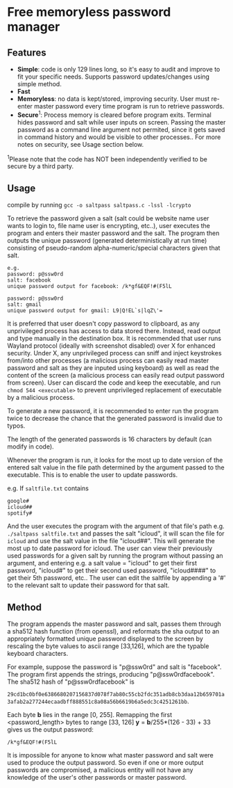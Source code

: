 # Free memoryless password manager
## Features
- **Simple**: code is only 129 lines long, so it's easy to audit and improve to fit your specific needs. Supports password updates/changes using simple method.
- **Fast**
- **Memoryless**: no data is kept/stored, improving security. User must re-enter master password every time program is run to retrieve passwords.
- **Secure**<sup>1</sup>: Process memory is cleared before program exits. Terminal hides password and salt while user inputs on screen. Passing the master password as a command line argument not permited, since it gets saved in command history and would be visible to other processes.. For more notes on security, see Usage section below.

<sup>1</sup>Please note that the code has NOT been independently verified to be secure by a third party.

## Usage
compile by running ```gcc -o saltpass saltpass.c -lssl -lcrypto``` 

To retrieve the password given a salt (salt could be website name user wants to login to, file name user is encrypting, etc..), user executes the program and enters their master password and the salt. The program then outputs the unique password (generated deterministically at run time) consisting of pseudo-random alpha-numeric/special characters given that salt. 

```
e.g.
password: p@ssw0rd
salt: facebook
unique password output for facebook: /k*gf&EQF!#(F5lL
```
```
password: p@ssw0rd
salt: gmail
unique password output for gmail: L9|Q!EL`s|lqZ\'=
```

It is preferred that user doesn't copy password to clipboard, as any unprivileged process has access to data stored there. Instead, read output and type manually in the destination box. It is recommended that user runs Wayland protocol (ideally with screenshot disabled) over X for enhanced security. Under X, any unprivileged process can sniff and inject keystrokes from/into other processes (a malicious process can easily read master password and salt as they are inputed using keyboard) as well as read the content of the screen (a malicious process can easily read output password from screen). User can discard the code and keep the executable, and run ```chmod 544 <executable>``` to prevent unprivileged replacement of executable by a malicious process.

To generate a new password, it is recommended to enter run the program twice to decrease the chance that the generated password is invalid due to typos. 

The length of the generated passwords is 16 characters by default (can modify in code).

Whenever the program is run, it looks for the most up to date version of the entered salt value in the file path determined by the argument passed to the executable. This is to enable the user to update passwords.

e.g. If `saltfile.txt` contains
```
google#
icloud##
spotify#
```
And the user executes the program with the argument of that file's path e.g. `./saltpass saltfile.txt` and passes the salt "icloud", it will scan the file for `icloud` and use the salt value in the file "icloud##". This will generate the most up to date password for icloud. The user can view their previously used passwords for a given salt by running the program without passing an argument, and entering e.g. a salt value = "icloud" to get their first password, "icloud#" to get their second used password, "icloud####" to get their 5th password, etc.. The user can edit the saltfile by appending a '#' to the relevant salt to update their password for that salt.

## Method 
The program appends the master password and salt, passes them through a sha512 hash function (from openssl), and reformats the sha output to an appropriately formatted unique password displayed to the screen by rescaling the byte values to ascii range [33,126], which are the typable keyboard characters. 

For example, suppose the password is "p@ssw0rd" and salt is "facebook". The program first appends the strings, producing "p@ssw0rdfacebook". The sha512 hash of "p@ssw0rdfacebook" is

```29cd1bc0bf0e6386680207156837d078f7ab80c55cb2fdc351adb8cb3daa12b659701a3afab2a277244ecaadbff888551c8a08a56b6619b6a5edc3c4251261bb```.

Each byte **b** lies in the range [0, 255]. Remapping the first <password_length> bytes to range [33, 126] **y** = **b**/255*(126 - 33) + 33 gives us the output password:

`/k*gf&EQF!#(F5lL`

It is impossible for anyone to know what master password and salt were used to produce the output password. So even if one or more output passwords are compromised, a malicious entity will not have any knowledge of the user's other passwords or master password.

